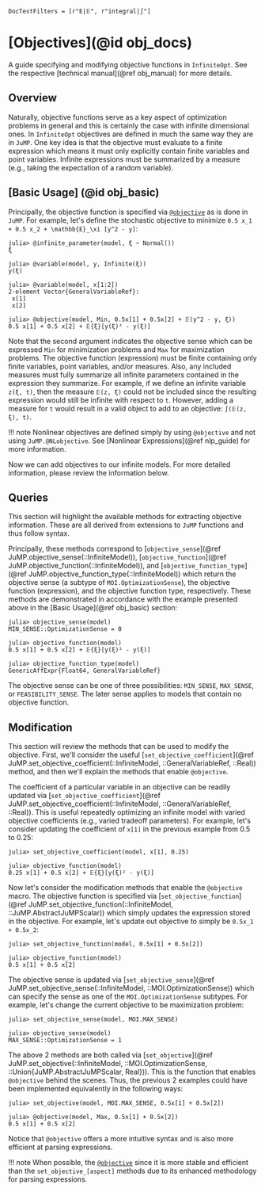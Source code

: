 ```@meta
DocTestFilters = [r"E|𝔼", r"integral|∫"]
```

# [Objectives](@id obj_docs)
A guide specifying and modifying objective functions in `InfiniteOpt`. See the 
respective [technical manual](@ref obj_manual) for more details.

## Overview
Naturally, objective functions serve as a key aspect of optimization problems in 
general and this is certainly the case with infinite dimensional ones. In 
`InfiniteOpt` objectives are defined in much the same way they are in `JuMP`. 
One key idea is that the objective must evaluate to a finite expression which means 
it must only explicitly contain finite variables and point variables. Infinite 
expressions must be summarized by a measure (e.g., taking the expectation of a random variable).

## [Basic Usage] (@id obj_basic)
Principally, the objective function is specified via 
[`@objective`](https://jump.dev/JuMP.jl/v1/api/JuMP/#JuMP.@objective) 
as is done in `JuMP`. For example, let's define the stochastic objective to 
minimize ``0.5 x_1 + 0.5 x_2 + \mathbb{E}_\xi [y^2 - y]``:
```jldoctest obj; setup = :(using InfiniteOpt, Distributions; model = InfiniteModel())
julia> @infinite_parameter(model, ξ ~ Normal())
ξ

julia> @variable(model, y, Infinite(ξ))
y(ξ)

julia> @variable(model, x[1:2])
2-element Vector{GeneralVariableRef}:
 x[1]
 x[2]

julia> @objective(model, Min, 0.5x[1] + 0.5x[2] + 𝔼(y^2 - y, ξ))
0.5 x[1] + 0.5 x[2] + 𝔼{ξ}[y(ξ)² - y(ξ)]
```
Note that the second argument indicates the objective sense which can be 
expressed `Min` for minimization problems and `Max` for maximization problems. 
The objective function (expression) must be finite containing only finite variables, 
point variables, and/or measures. Also, any included measures must fully summarize 
all infinite parameters contained in the expression they summarize. 
For example, if we define an infinite variable `z(ξ, t)`, then the measure 
`𝔼(z, ξ)` could not be included since the resulting expression would still 
be infinite with respect to `t`. However, adding a measure for `t` would result 
in a valid object to add to an objective: `∫(𝔼(z, ξ), t)`.

!!! note 
    Nonlinear objectives are defined simply by using `@objective` and not 
    using `JuMP.@NLobjective`. See [Nonlinear Expressions](@ref nlp_guide) for 
    more information. 

Now we can add objectives to our infinite models. For more detailed information, 
please review the information below.  

## Queries
This section will highlight the available methods for extracting objective 
information. These are all derived from extensions to `JuMP` functions and thus 
follow syntax.

Principally, these methods correspond to 
[`objective_sense`](@ref JuMP.objective_sense(::InfiniteModel)), 
[`objective_function`](@ref JuMP.objective_function(::InfiniteModel)), and 
[`objective_function_type`](@ref JuMP.objective_function_type(::InfiniteModel)) 
which return the objective sense (a subtype of `MOI.OptimizationSense`), the 
objective function (expression), and the objective function type, respectively. 
These methods are demonstrated in accordance with the example presented above in 
the [Basic Usage](@ref obj_basic) section:
```jldoctest obj
julia> objective_sense(model)
MIN_SENSE::OptimizationSense = 0

julia> objective_function(model)
0.5 x[1] + 0.5 x[2] + 𝔼{ξ}[y(ξ)² - y(ξ)]

julia> objective_function_type(model)
GenericAffExpr{Float64, GeneralVariableRef}
```
The objective sense can be one of three possibilities: `MIN_SENSE`, `MAX_SENSE`, 
or `FEASIBILITY_SENSE`. The later sense applies to models that contain no 
objective function.

## Modification
This section will review the methods that can be used to modify the objective. 
First, we'll consider the useful 
[`set_objective_coefficient`](@ref JuMP.set_objective_coefficient(::InfiniteModel, ::GeneralVariableRef, ::Real)) 
method, and then we'll explain the methods that enable `@objective`.

The coefficient of a particular variable in an objective can be readily updated 
via [`set_objective_coefficient`](@ref JuMP.set_objective_coefficient(::InfiniteModel, ::GeneralVariableRef, ::Real)). 
This is useful repeatedly optimizing an infinite model with varied objective 
coefficients (e.g., varied tradeoff parameters). For example, let's consider 
updating the coefficient of `x[1]` in the previous example from 0.5 to 0.25:
```jldoctest obj
julia> set_objective_coefficient(model, x[1], 0.25)

julia> objective_function(model)
0.25 x[1] + 0.5 x[2] + 𝔼{ξ}[y(ξ)² - y(ξ)]
```

Now let's consider the modification methods that enable the `@objective` macro. 
The objective function is specified via 
[`set_objective_function`](@ref JuMP.set_objective_function(::InfiniteModel, ::JuMP.AbstractJuMPScalar)) 
which simply updates the expression stored in the objective. For example, 
let's update out objective to simply be ``0.5x_1 + 0.5x_2``:
```jldoctest obj
julia> set_objective_function(model, 0.5x[1] + 0.5x[2])

julia> objective_function(model)
0.5 x[1] + 0.5 x[2]
```

The objective sense is updated via 
[`set_objective_sense`](@ref JuMP.set_objective_sense(::InfiniteModel, ::MOI.OptimizationSense)) 
which can specify the sense as one of the `MOI.OptimizationSense` subtypes. For 
example, let's change the current objective to be maximization problem:
```jldoctest obj
julia> set_objective_sense(model, MOI.MAX_SENSE)

julia> objective_sense(model)
MAX_SENSE::OptimizationSense = 1
```

The above 2 methods are both called via 
[`set_objective`](@ref JuMP.set_objective(::InfiniteModel, ::MOI.OptimizationSense, ::Union{JuMP.AbstractJuMPScalar, Real})). 
This is the function that enables `@objective` behind the scenes. Thus, the 
previous 2 examples could have been implemented equivalently in the following 
ways:
```jldoctest obj
julia> set_objective(model, MOI.MAX_SENSE, 0.5x[1] + 0.5x[2])

julia> @objective(model, Max, 0.5x[1] + 0.5x[2])
0.5 x[1] + 0.5 x[2]
```
Notice that `@objective` offers a more intuitive syntax and is also 
more efficient at parsing expressions.

!!! note
    When possible, the 
    [`@objective`](https://jump.dev/JuMP.jl/v1/api/JuMP/#JuMP.@objective) 
    since it is more stable and efficient than the `set_objective_[aspect]` 
    methods due to its enhanced methodology for parsing expressions.
